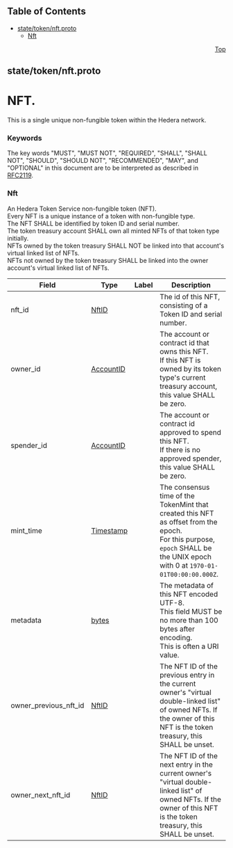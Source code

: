 ## Table of Contents

- [state/token/nft.proto](#state_token_nft-proto)
    - [Nft](#proto-Nft)
  



<a name="state_token_nft-proto"></a>
<p align="right"><a href="#top">Top</a></p>

## state/token/nft.proto
# NFT.
This is a single unique non-fungible token within the Hedera network.

### Keywords
The key words "MUST", "MUST NOT", "REQUIRED", "SHALL", "SHALL NOT",
"SHOULD", "SHOULD NOT", "RECOMMENDED", "MAY", and "OPTIONAL" in this
document are to be interpreted as described in [RFC2119](https://www.ietf.org/rfc/rfc2119).


<a name="proto-Nft"></a>

### Nft
An Hedera Token Service non-fungible token (NFT).<br/>
Every NFT is a unique instance of a token with non-fungible type.<br/>
The NFT SHALL be identified by token ID and serial number.<br/>
The token treasury account SHALL own all minted NFTs of that token type initially.<br/>
NFTs owned by the token treasury SHALL NOT be linked into that account's virtual linked list of NFTs.<br/>
NFTs not owned by the token treasury SHALL be linked into the owner account's virtual linked list of NFTs.


| Field | Type | Label | Description |
| ----- | ---- | ----- | ----------- |
| nft_id | [NftID](#proto-NftID) |  | The id of this NFT, consisting of a Token ID and serial number. |
| owner_id | [AccountID](#proto-AccountID) |  | The account or contract id that owns this NFT.<br/> If this NFT is owned by its token type's current treasury account, this value SHALL be zero. |
| spender_id | [AccountID](#proto-AccountID) |  | The account or contract id approved to spend this NFT.<br/> If there is no approved spender, this value SHALL be zero. |
| mint_time | [Timestamp](#proto-Timestamp) |  | The consensus time of the TokenMint that created this NFT as offset from the epoch.<br/> For this purpose, `epoch` SHALL be the UNIX epoch with 0 at `1970-01-01T00:00:00.000Z`. |
| metadata | [bytes](#bytes) |  | The metadata of this NFT encoded UTF-8.<br/> This field MUST be no more than 100 bytes after encoding.<br/> This is often a URI value. |
| owner_previous_nft_id | [NftID](#proto-NftID) |  | The NFT ID of the previous entry in the current owner's "virtual double-linked list" of owned NFTs. If the owner of this NFT is the token treasury, this SHALL be unset. |
| owner_next_nft_id | [NftID](#proto-NftID) |  | The NFT ID of the next entry in the current owner's "virtual double-linked list" of owned NFTs. If the owner of this NFT is the token treasury, this SHALL be unset. |





 <!-- end messages -->

 <!-- end enums -->

 <!-- end HasExtensions -->

 <!-- end services -->


